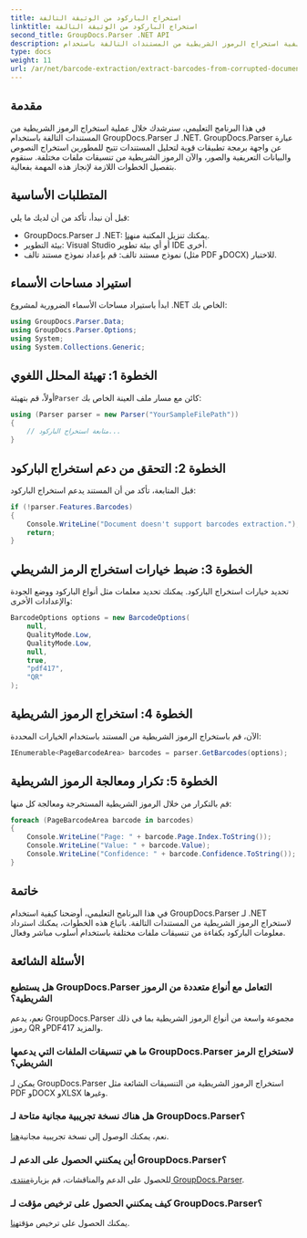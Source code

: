 ```yaml
---
title: استخراج الباركود من الوثيقة التالفة
linktitle: استخراج الباركود من الوثيقة التالفة
second_title: GroupDocs.Parser .NET API
description: تعرف على كيفية استخراج الرموز الشريطية من المستندات التالفة باستخدام GroupDocs.Parser لـ .NET. برنامج تعليمي شامل مع تعليمات خطوة بخطوة.
type: docs
weight: 11
url: /ar/net/barcode-extraction/extract-barcodes-from-corrupted-document/
---
```

## مقدمة
في هذا البرنامج التعليمي، سنرشدك خلال عملية استخراج الرموز الشريطية من المستندات التالفة باستخدام GroupDocs.Parser لـ .NET. GroupDocs.Parser عبارة عن واجهة برمجة تطبيقات قوية لتحليل المستندات تتيح للمطورين استخراج النصوص والبيانات التعريفية والصور، والآن الرموز الشريطية من تنسيقات ملفات مختلفة. سنقوم بتفصيل الخطوات اللازمة لإنجاز هذه المهمة بفعالية.
## المتطلبات الأساسية
قبل أن نبدأ، تأكد من أن لديك ما يلي:
-  GroupDocs.Parser لـ .NET: يمكنك تنزيل المكتبة من[هنا](https://releases.groupdocs.com/parser/net/).
- بيئة التطوير: Visual Studio أو أي بيئة تطوير IDE أخرى.
- نموذج مستند تالف: قم بإعداد نموذج مستند تالف (مثل PDF وDOCX) للاختبار.

## استيراد مساحات الأسماء
ابدأ باستيراد مساحات الأسماء الضرورية لمشروع .NET الخاص بك:
```csharp
using GroupDocs.Parser.Data;
using GroupDocs.Parser.Options;
using System;
using System.Collections.Generic;
```
## الخطوة 1: تهيئة المحلل اللغوي
 أولاً، قم بتهيئة`Parser` كائن مع مسار ملف العينة الخاص بك:
```csharp
using (Parser parser = new Parser("YourSampleFilePath"))
{
    // متابعة استخراج الباركود...
}
```
## الخطوة 2: التحقق من دعم استخراج الباركود
قبل المتابعة، تأكد من أن المستند يدعم استخراج الباركود:
```csharp
if (!parser.Features.Barcodes)
{
    Console.WriteLine("Document doesn't support barcodes extraction.");
    return;
}
```
## الخطوة 3: ضبط خيارات استخراج الرمز الشريطي
تحديد خيارات استخراج الباركود. يمكنك تحديد معلمات مثل أنواع الباركود ووضع الجودة والإعدادات الأخرى:
```csharp
BarcodeOptions options = new BarcodeOptions(
    null,
    QualityMode.Low,
    QualityMode.Low,
    null,
    true,
    "pdf417",
    "QR"
);
```
## الخطوة 4: استخراج الرموز الشريطية
الآن، قم باستخراج الرموز الشريطية من المستند باستخدام الخيارات المحددة:
```csharp
IEnumerable<PageBarcodeArea> barcodes = parser.GetBarcodes(options);
```
## الخطوة 5: تكرار ومعالجة الرموز الشريطية
قم بالتكرار من خلال الرموز الشريطية المستخرجة ومعالجة كل منها:
```csharp
foreach (PageBarcodeArea barcode in barcodes)
{
    Console.WriteLine("Page: " + barcode.Page.Index.ToString());
    Console.WriteLine("Value: " + barcode.Value);
    Console.WriteLine("Confidence: " + barcode.Confidence.ToString());
}
```

## خاتمة
في هذا البرنامج التعليمي، أوضحنا كيفية استخدام GroupDocs.Parser لـ .NET لاستخراج الرموز الشريطية من المستندات التالفة. باتباع هذه الخطوات، يمكنك استرداد معلومات الباركود بكفاءة من تنسيقات ملفات مختلفة باستخدام أسلوب مباشر وفعال.

## الأسئلة الشائعة
### هل يستطيع GroupDocs.Parser التعامل مع أنواع متعددة من الرموز الشريطية؟
نعم، يدعم GroupDocs.Parser مجموعة واسعة من أنواع الرموز الشريطية بما في ذلك رموز QR وPDF417 والمزيد.
### ما هي تنسيقات الملفات التي يدعمها GroupDocs.Parser لاستخراج الرمز الشريطي؟
يمكن لـ GroupDocs.Parser استخراج الرموز الشريطية من التنسيقات الشائعة مثل PDF وDOCX وXLSX وغيرها.
### هل هناك نسخة تجريبية مجانية متاحة لـ GroupDocs.Parser؟
 نعم، يمكنك الوصول إلى نسخة تجريبية مجانية[هنا](https://releases.groupdocs.com/).
### أين يمكنني الحصول على الدعم لـ GroupDocs.Parser؟
 للحصول على الدعم والمناقشات، قم بزيارة[منتدى GroupDocs.Parser](https://forum.groupdocs.com/c/parser/17).
### كيف يمكنني الحصول على ترخيص مؤقت لـ GroupDocs.Parser؟
 يمكنك الحصول على ترخيص مؤقت[هنا](https://purchase.groupdocs.com/temporary-license/).